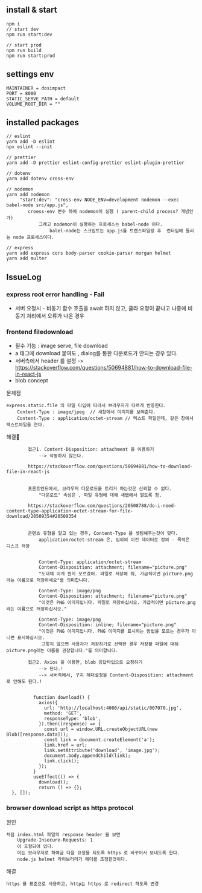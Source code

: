## install & start

```
npm i 
// start dev
npm run start:dev

// start prod
npm run build
npm run start:prod

```


## settings env 

```
MAINTAINER = dosimpact
PORT = 8000
STATIC_SERVE_PATH = default
VOLUME_ROOT_DIR = ""
```

## installed packages 

```
// eslint
yarn add -D eslint
npx eslint --init

// prettier
yarn add -D prettier eslint-config-prettier eslint-plugin-prettier

// dotenv
yarn add dotenv cross-env

// nodemon
yarn add nodemon
     "start:dev": "cross-env NODE_ENV=development nodemon --exec babel-node src/app.js",
        croess-env 변수 하에 nodemon이 실행 ( parent-child process? 개념인가)
            그래고 nodemon이 실행하는 프로세스는 babel-node 이다. 
                balel-node는 스크립트는 app.js를 트랜스파일링 후  런타임에 돌리는 node 프로세스이다.

// express
yarn add express cors body-parser cookie-parser morgan helmet
yarn add multer
```


## IssueLog

### express root error handling - Fail

- 서버 요청시 - 비동기 함수 호출을 await 하지 않고, 클라 요청이 끝나고 나중에 비동기 처리에서 오류가 나온 경우


### frontend filedownload 

- 필수 기능 : image serve, file download
- a 태그에 download 붙여도 , dialog를 통한 다운로드가 안되는 경우 있다. 
- 서버측에서 header 를 설정 -> https://stackoverflow.com/questions/50694881/how-to-download-file-in-react-js 
- blob concept

문제점      
```
express.static.file 의 파일 타입에 따라서 브라우저가 다르게 반응한다.  
    Content-Type : image/jpeg  // 새창에서 이미지를 보여준다.
    Content-Type : application/octet-stream // 텍스트 파일인데, 같은 창에서 텍스트파일을 연다.  
```
해결  

```
		접근1. Content-Disposition: attachment 을 이용하기
			--> 작동하지 않는다.
		
		https://stackoverflow.com/questions/50694881/how-to-download-file-in-react-js
	
		
		프론트엔드에서, 브라우저 다운로드를 트리거 하는것은 신뢰할 수 없다.
			"다운로드" 속성은 , 파일 유형에 대해 새탭에서 열도록 함.
		
		https://stackoverflow.com/questions/20508788/do-i-need-content-type-application-octet-stream-for-file-download/20509354#20509354
	
		
		콘텐츠 유형을 알고 있는 경우, Content-Type 을 셋팅해주는것이 맞다.
			application/octet-stream 은, 임의의 이진 데이터로 정의 - 목적은 디스크 저장
		
		
			Content-Type: application/octet-stream
            Content-Disposition: attachment; filename="picture.png"
			"도대체 이게 뭔지 모르겠어. 파일로 저장해 줘, 가급적이면 picture.png라는 이름으로 저장하세요"를 의미합니다.
			
			Content-Type: image/png
            Content-Disposition: attachment; filename="picture.png"
			"이것은 PNG 이미지입니다. 파일로 저장하십시오. 가급적이면 picture.png라는 이름으로 저장하십시오."
			
			Content-Type: image/png
            Content-Disposition: inline; filename="picture.png"
			"이것은 PNG 이미지입니다. PNG 이미지를 표시하는 방법을 모르는 경우가 아니면 표시하십시오.
			 그렇지 않으면 사용자가 저장하기로 선택한 경우 저장할 파일에 대해 picture.png라는 이름을 권장합니다."를 의미합니다.
		
		접근2. Axios 을 이용한, blob 응답타입으로 요청하기
			--> 된다.!
			--> 서버측에서, 구지 헤더설정을 Content-Disposition: attachment 로 안해도 된다.!
			
		
		  function download() {
		    axios({
		      url: 'http://localhost:4000/api/static/007070.jpg',
		      method: 'GET',
		      responseType: 'blob',
		    }).then((response) => {
		      const url = window.URL.createObjectURL(new Blob([response.data]));
		      const link = document.createElement('a');
		      link.href = url;
		      link.setAttribute('download', 'image.jpg');
		      document.body.appendChild(link);
		      link.click();
		    });
		  }
		  useEffect(() => {
		    download();
		    return () => {};
  }, []);
```


### browser download script as https protocol

원인 
```
처음 index.html 파일의 response header 을 보면
	Upgrade-Insecure-Requests: 1
	이 포함되어 있다.  
	이는 브라우저로 하여금 다음 요청을 되도록 https 로 바꾸어서 보내도록 한다.  
	node.js helmet 라이브러리가 헤더를 조정한것이다.  
```

해결   

```
https 를 표준으로 사용하고, http는 https 로 redirect 하도록 변경
```
